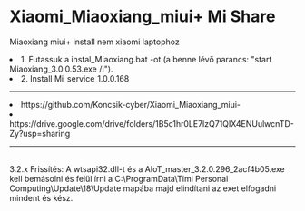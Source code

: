 # Xiaomi_Miaoxiang_miui+ Mi Share
Miaoxiang miui+ install nem xiaomi laptophoz

<li>1. Futassuk a  instal_Miaoxiang.bat -ot (a benne lévő parancs: "start Miaoxiang_3.0.0.53.exe /I").
<li>2. Install Mi_service_1.0.0.168
<hr>
<li>https://github.com/Koncsik-cyber/Xiaomi_Miaoxiang_miui-
<li>https://drive.google.com/drive/folders/1B5c1hr0LE7lzQ71QIX4ENUulwcnTD-Zy?usp=sharing
<hr>
<br>3.2.x Frissítés:
A wtsapi32.dll-t és a AIoT_master_3.2.0.296_2acf4b05.exe kell bemásolni és felül írni a C:\ProgramData\Timi Personal Computing\Update\18\Update mapába majd elindítani az exet elfogadni mindent és kész.

